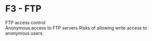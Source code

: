 # F3 - FTP

FTP access control\
Anonymous access to FTP servers Risks of allowing write access to anonymous users.
